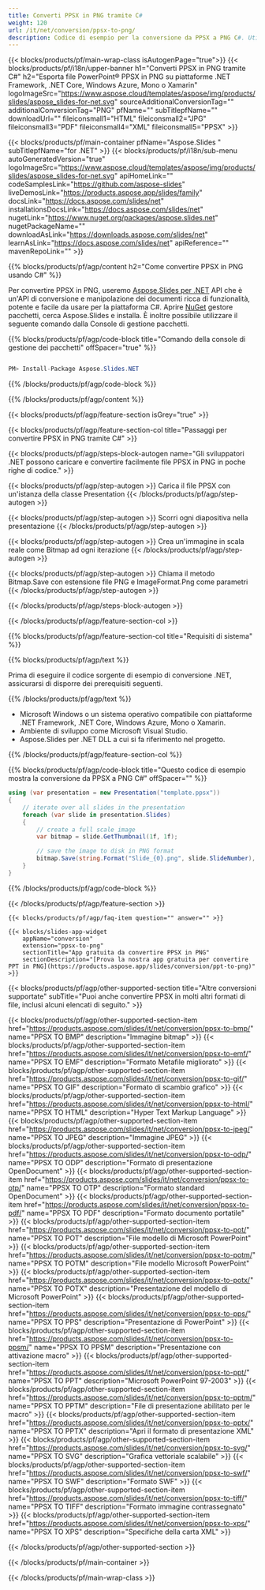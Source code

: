 ```yaml
---
title: Converti PPSX in PNG tramite C#
weight: 120
url: /it/net/conversion/ppsx-to-png/ 
description: Codice di esempio per la conversione da PPSX a PNG C#. Utilizzare il codice di esempio API per la conversione batch di file PPSX in PNG all'interno di VB.NET, Asp.NET o qualsiasi applicazione basata su .NET.
---
```


{{< blocks/products/pf/main-wrap-class isAutogenPage="true">}}
{{< blocks/products/pf/i18n/upper-banner h1="Converti PPSX in PNG tramite C#" h2="Esporta file PowerPoint® PPSX in PNG su piattaforme .NET Framework, .NET Core, Windows Azure, Mono o Xamarin" logoImageSrc="https://www.aspose.cloud/templates/aspose/img/products/slides/aspose_slides-for-net.svg" sourceAdditionalConversionTag="" additionalConversionTag="PNG" pfName="" subTitlepfName="" downloadUrl="" fileiconsmall1="HTML" fileiconsmall2="JPG" fileiconsmall3="PDF" fileiconsmall4="XML" fileiconsmall5="PPSX" >}}

{{< blocks/products/pf/main-container pfName="Aspose.Slides " subTitlepfName="for .NET" >}}
{{< blocks/products/pf/i18n/sub-menu autoGeneratedVersion="true" logoImageSrc="https://www.aspose.cloud/templates/aspose/img/products/slides/aspose_slides-for-net.svg" apiHomeLink="" codeSamplesLink="https://github.com/aspose-slides" liveDemosLink="https://products.aspose.app/slides/family" docsLink="https://docs.aspose.com/slides/net" installationsDocsLink="https://docs.aspose.com/slides/net" nugetLink="https://www.nuget.org/packages/aspose.slides.net" nugetPackageName="" downloadAsLink="https://downloads.aspose.com/slides/net" learnAsLink="https://docs.aspose.com/slides/net" apiReference="" mavenRepoLink="" >}}

{{% blocks/products/pf/agp/content h2="Come convertire PPSX in PNG usando C#" %}}

 Per convertire PPSX in PNG, useremo
 [Aspose.Slides per .NET](https://products.aspose.com/slides/it/net)
 API che è un'API di conversione e manipolazione dei documenti ricca di funzionalità, potente e facile da usare per la piattaforma C#. Aprire
 [NuGet](https://www.nuget.org/packages/aspose.slides.net)
 gestore pacchetti, cerca
 Aspose.Slides
 e installa. È inoltre possibile utilizzare il seguente comando dalla Console di gestione pacchetti.

{{% blocks/products/pf/agp/code-block title="Comando della console di gestione dei pacchetti" offSpacer="true" %}}

```cs

PM> Install-Package Aspose.Slides.NET

```

{{% /blocks/products/pf/agp/code-block %}}

{{% /blocks/products/pf/agp/content %}}

{{< blocks/products/pf/agp/feature-section isGrey="true" >}}


{{< blocks/products/pf/agp/feature-section-col title="Passaggi per convertire PPSX in PNG tramite C#" >}}

{{< blocks/products/pf/agp/steps-block-autogen name="Gli sviluppatori .NET possono caricare e convertire facilmente file PPSX in PNG in poche righe di codice." >}}

{{< blocks/products/pf/agp/step-autogen >}}
Carica il file PPSX con un'istanza della classe Presentation
{{< /blocks/products/pf/agp/step-autogen >}}

{{< blocks/products/pf/agp/step-autogen >}}
Scorri ogni diapositiva nella presentazione
{{< /blocks/products/pf/agp/step-autogen >}}

{{< blocks/products/pf/agp/step-autogen >}}
Crea un'immagine in scala reale come Bitmap ad ogni iterazione
{{< /blocks/products/pf/agp/step-autogen >}}

{{< blocks/products/pf/agp/step-autogen >}}
Chiama il metodo Bitmap.Save con estensione file PNG e ImageFormat.Png come parametri
{{< /blocks/products/pf/agp/step-autogen >}}

{{< /blocks/products/pf/agp/steps-block-autogen >}}

{{< /blocks/products/pf/agp/feature-section-col >}}

{{% blocks/products/pf/agp/feature-section-col title="Requisiti di sistema" %}}

{{% blocks/products/pf/agp/text %}}

 Prima di eseguire il codice sorgente di esempio di conversione .NET, assicurarsi di disporre dei prerequisiti seguenti.

{{% /blocks/products/pf/agp/text %}}

- Microsoft Windows o un sistema operativo compatibile con piattaforme .NET Framework, .NET Core, Windows Azure, Mono o Xamarin.
- Ambiente di sviluppo come Microsoft Visual Studio.
- Aspose.Slides per .NET DLL a cui si fa riferimento nel progetto.

{{% /blocks/products/pf/agp/feature-section-col %}}

{{% blocks/products/pf/agp/code-block title="Questo codice di esempio mostra la conversione da PPSX a PNG C#" offSpacer="" %}}

```cs
using (var presentation = new Presentation("template.ppsx"))
{
    // iterate over all slides in the presentation
    foreach (var slide in presentation.Slides)
    {
        // create a full scale image
        var bitmap = slide.GetThumbnail(1f, 1f);

        // save the image to disk in PNG format
        bitmap.Save(string.Format("Slide_{0}.png", slide.SlideNumber), System.Drawing.Imaging.ImageFormat.Png);
    }
} 

```

{{% /blocks/products/pf/agp/code-block %}}

{{< /blocks/products/pf/agp/feature-section >}}

    {{< blocks/products/pf/agp/faq-item question="" answer="" >}}
 

<!-- aboutfile Starts -->

<!-- aboutfile Ends -->

    {{< blocks/slides-app-widget 
        appName="conversion"
        extension="ppsx-to-png"
        sectionTitle="App gratuita da convertire PPSX in PNG" 
        sectionDescription="[Prova la nostra app gratuita per convertire PPT in PNG](https://products.aspose.app/slides/conversion/ppt-to-png)" 
    >}}
    
{{< blocks/products/pf/agp/other-supported-section title="Altre conversioni supportate" subTitle="Puoi anche convertire PPSX in molti altri formati di file, inclusi alcuni elencati di seguito." >}}

{{< blocks/products/pf/agp/other-supported-section-item href="https://products.aspose.com/slides/it/net/conversion/ppsx-to-bmp/" name="PPSX TO BMP" description="Immagine bitmap" >}}
{{< blocks/products/pf/agp/other-supported-section-item href="https://products.aspose.com/slides/it/net/conversion/ppsx-to-emf/" name="PPSX TO EMF" description="Formato Metafile migliorato" >}}
{{< blocks/products/pf/agp/other-supported-section-item href="https://products.aspose.com/slides/it/net/conversion/ppsx-to-gif/" name="PPSX TO GIF" description="Formato di scambio grafico" >}}
{{< blocks/products/pf/agp/other-supported-section-item href="https://products.aspose.com/slides/it/net/conversion/ppsx-to-html/" name="PPSX TO HTML" description="Hyper Text Markup Language" >}}
{{< blocks/products/pf/agp/other-supported-section-item href="https://products.aspose.com/slides/it/net/conversion/ppsx-to-jpeg/" name="PPSX TO JPEG" description="Immagine JPEG" >}}
{{< blocks/products/pf/agp/other-supported-section-item href="https://products.aspose.com/slides/it/net/conversion/ppsx-to-odp/" name="PPSX TO ODP" description="Formato di presentazione OpenDocument" >}}
{{< blocks/products/pf/agp/other-supported-section-item href="https://products.aspose.com/slides/it/net/conversion/ppsx-to-otp/" name="PPSX TO OTP" description="Formato standard OpenDocument" >}}
{{< blocks/products/pf/agp/other-supported-section-item href="https://products.aspose.com/slides/it/net/conversion/ppsx-to-pdf/" name="PPSX TO PDF" description="Formato documento portatile" >}}
{{< blocks/products/pf/agp/other-supported-section-item href="https://products.aspose.com/slides/it/net/conversion/ppsx-to-pot/" name="PPSX TO POT" description="File modello di Microsoft PowerPoint" >}}
{{< blocks/products/pf/agp/other-supported-section-item href="https://products.aspose.com/slides/it/net/conversion/ppsx-to-potm/" name="PPSX TO POTM" description="File modello Microsoft PowerPoint" >}}
{{< blocks/products/pf/agp/other-supported-section-item href="https://products.aspose.com/slides/it/net/conversion/ppsx-to-potx/" name="PPSX TO POTX" description="Presentazione del modello di Microsoft PowerPoint" >}}
{{< blocks/products/pf/agp/other-supported-section-item href="https://products.aspose.com/slides/it/net/conversion/ppsx-to-pps/" name="PPSX TO PPS" description="Presentazione di PowerPoint" >}}
{{< blocks/products/pf/agp/other-supported-section-item href="https://products.aspose.com/slides/it/net/conversion/ppsx-to-ppsm/" name="PPSX TO PPSM" description="Presentazione con attivazione macro" >}}
{{< blocks/products/pf/agp/other-supported-section-item href="https://products.aspose.com/slides/it/net/conversion/ppsx-to-ppt/" name="PPSX TO PPT" description="Microsoft PowerPoint 97-2003" >}}
{{< blocks/products/pf/agp/other-supported-section-item href="https://products.aspose.com/slides/it/net/conversion/ppsx-to-pptm/" name="PPSX TO PPTM" description="File di presentazione abilitato per le macro" >}}
{{< blocks/products/pf/agp/other-supported-section-item href="https://products.aspose.com/slides/it/net/conversion/ppsx-to-pptx/" name="PPSX TO PPTX" description="Apri il formato di presentazione XML" >}}
{{< blocks/products/pf/agp/other-supported-section-item href="https://products.aspose.com/slides/it/net/conversion/ppsx-to-svg/" name="PPSX TO SVG" description="Grafica vettoriale scalabile" >}}
{{< blocks/products/pf/agp/other-supported-section-item href="https://products.aspose.com/slides/it/net/conversion/ppsx-to-swf/" name="PPSX TO SWF" description="Formato SWF" >}}
{{< blocks/products/pf/agp/other-supported-section-item href="https://products.aspose.com/slides/it/net/conversion/ppsx-to-tiff/" name="PPSX TO TIFF" description="Formato immagine contrassegnato" >}}
{{< blocks/products/pf/agp/other-supported-section-item href="https://products.aspose.com/slides/it/net/conversion/ppsx-to-xps/" name="PPSX TO XPS" description="Specifiche della carta XML" >}}

{{< /blocks/products/pf/agp/other-supported-section >}}

{{< /blocks/products/pf/main-container >}}
    
{{< /blocks/products/pf/main-wrap-class >}}